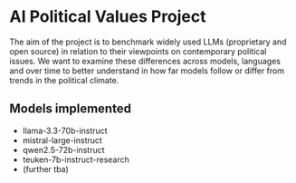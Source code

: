 # AI Political Values Project
The aim of the project is to benchmark widely used LLMs (proprietary and open source) in relation to their viewpoints on contemporary political issues. We want to examine these differences across models, languages and over time to better understand in how far models follow or differ from trends in the political climate.
## Models implemented 
- llama-3.3-70b-instruct
 - mistral-large-instruct
 - qwen2.5-72b-instruct
 - teuken-7b-instruct-research
 - (further tba)


